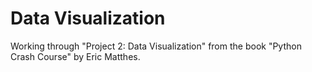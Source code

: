 # Data Visualization

Working through "Project 2: Data Visualization" from the book "Python Crash Course" by Eric Matthes.
